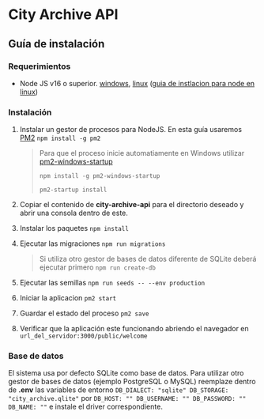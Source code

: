 # City Archive API

## Guía de instalación

### Requerimientos

- Node JS v16 o superior. [windows](https://nodejs.org/dist/v16.9.1/node-v16.9.1-x64.msi), [linux](https://nodejs.org/dist/v16.9.1/node-v16.9.1-linux-x64.tar.gz) ([guia de instlacion para node en linux](https://github.com/nodejs/help/wiki/Installation))

### Instalación

1. Instalar un gestor de procesos para NodeJS. En esta guía usaremos [PM2](https://pm2.keymetrics.io/) `npm install -g pm2`

   > Para que el proceso inicie automatiamente en Windows utilizar [pm2-windows-startup](https://www.npmjs.com/package/pm2-windows-startup)
   >
   > `npm install -g pm2-windows-startup`
   >
   > `pm2-startup install`

2. Copiar el contenido de **city-archive-api** para el directorio deseado y abrir una consola dentro de este.

3. Instalar los paquetes `npm install`

4. Ejecutar las migraciones `npm run migrations`

   > Si utiliza otro gestor de bases de datos diferente de SQLite deberá ejecutar primero `npm run create-db`

5. Ejecutar las semillas `npm run seeds -- --env production`

6. Iniciar la aplicacion `pm2 start`

7. Guardar el estado del proceso `pm2 save`

8. Verificar que la aplicación este funcionando abriendo el navegador en `url_del_servidor:3000/public/welcome`

### Base de datos

El sistema usa por defecto SQLite como base de datos. Para utilizar otro gestor de bases de datos (ejemplo PostgreSQL o MySQL) reemplaze dentro de **.env** las variables de entorno `DB_DIALECT: "sqlite" DB_STORAGE: "city_archive.qlite"` por `DB_HOST: "" DB_USERNAME: "" DB_PASSWORD: "" DB_NAME: ""` e instale el driver correspondiente.
